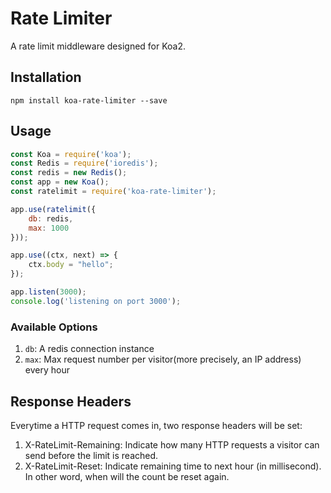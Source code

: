 # Rate Limiter

A rate limit middleware designed for Koa2.

## Installation

`npm install koa-rate-limiter --save`

## Usage

```javascript
const Koa = require('koa');
const Redis = require('ioredis');
const redis = new Redis();
const app = new Koa();
const ratelimit = require('koa-rate-limiter');

app.use(ratelimit({
    db: redis,
    max: 1000
}));

app.use((ctx, next) => {
    ctx.body = "hello";
});

app.listen(3000);
console.log('listening on port 3000');
```
### Available Options

1. `db`: A redis connection instance
2. `max`: Max request number per visitor(more precisely, an IP address) every hour

## Response Headers

Everytime a HTTP request comes in, two response headers will be set:

1. X-RateLimit-Remaining: Indicate how many HTTP requests a visitor can send before the limit is reached.
2. X-RateLimit-Reset: Indicate remaining time to next hour (in millisecond). In other word, when will the count be reset again.
